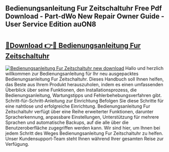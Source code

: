## Bedienungsanleitung Fur Zeitschaltuhr Free Pdf Download - Part-dWo New Repair Owner Guide - User Service Edition auON8

# <h2><a href="http://df0h1f.blite.top/?on=Bedienungsanleitung+Fur+Zeitschaltuhr">🔗Download 👉🔴 Bedienungsanleitung Fur Zeitschaltuhr</a></h2>

[![Bedienungsanleitung Fur Zeitschaltuhr new download](https://i.imgur.com/lujVjoI.png)](http://df0h1f.blite.top/?on=Bedienungsanleitung+Fur+Zeitschaltuhr)
Hallo und herzlich willkommen zur Bedienungsanleitung für Ihr neu ausgepacktes Bedienungsanleitung Fur Zeitschaltuhr. Dieses Handbuch soll Ihnen helfen, das Beste aus Ihrem Produkt herauszuholen, indem es einen umfassenden Überblick über seine Funktionen, den Installationsprozess, die Bedienungsanleitung, Wartungstipps und Fehlerbehebungsverfahren gibt. Schritt-für-Schritt-Anleitung zur Einrichtung Befolgen Sie diese Schritte für eine nahtlose und erfolgreiche Einrichtung. Bedienungsanleitung Fur Zeitschaltuhr verfügt über eine Reihe erweiterter Funktionen, darunter Spracherkennung, anpassbare Einstellungen, Unterstützung für mehrere Sprachen und automatische Backups, auf die alle über die Benutzeroberfläche zugegriffen werden kann. Wir sind hier, um Ihnen bei jedem Schritt des Weges Bedienungsanleitung Fur Zeitschaltuhr zu helfen. Unser Kundensupport-Team steht Ihnen während Ihrer gesamten Reise zur Verfügung.
